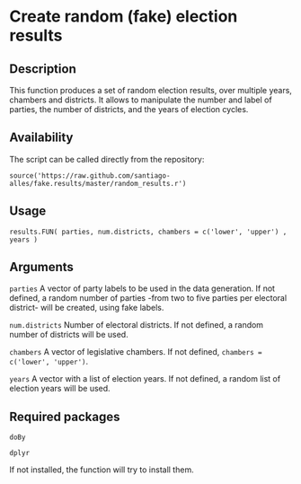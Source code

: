Create random (fake) election results
=====================================

Description
------------------

This function produces a set of random election results, over multiple years, chambers and districts. It allows to manipulate the number and label of parties, the number of districts, and the years of election cycles.


Availability
------------------

The script can be called directly from the repository:
<pre><code>source('https://raw.github.com/santiago-alles/fake.results/master/random_results.r')</code></pre>

Usage
------------------

<pre><code>results.FUN( parties, num.districts, chambers = c('lower', 'upper') , years )</code></pre>

Arguments
------------------

<code>parties</code> A vector of party labels to be used in the data generation. If not defined, a random number of parties -from two to five parties per electoral district- will be created, using fake labels.

<code>num.districts</code> Number of electoral districts. If not defined, a random number of districts will be used.

<code>chambers</code> A vector of legislative chambers. If not defined, <code>chambers = c('lower', 'upper')</code>.

<code>years</code> A vector with a list of election years. If not defined, a random list of election years will be used.

Required packages 
------------------

<pre><code>doBy</pre></code>
<pre><code>dplyr</pre></code>

If not installed, the function will try to install them.


